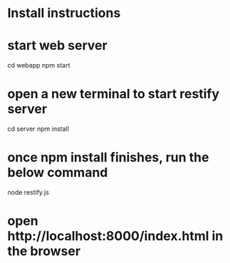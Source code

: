 # Install instructions

# start web server
cd webapp
npm start

# open a new terminal to start restify server
cd server
npm install
# once npm install finishes, run the below command
node restify.js

# open http://localhost:8000/index.html in the browser 